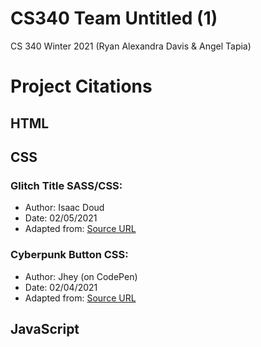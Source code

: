 # CS340 Team Untitled (1)
CS 340 Winter 2021 (Ryan Alexandra Davis &amp; Angel Tapia)

# Project Citations
## HTML

## CSS
### Glitch Title SASS/CSS:
- Author: Isaac Doud
- Date: 02/05/2021
- Adapted from: [Source URL](https://codepen.io/cipherbeta/pen/YLdVjw)

### Cyberpunk Button CSS:
- Author: Jhey (on CodePen)
- Date: 02/04/2021
- Adapted from: [Source URL](https://codepen.io/jh3y/pen/PoGbxLp)
      

## JavaScript

